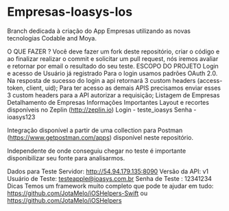 # Empresas-Ioasys-Ios

Branch dedicada à criação do App Empresas utilizando as novas tecnologias Codable and Moya.

O QUE FAZER ?
Você deve fazer um fork deste repositório, criar o código e ao finalizar realizar o commit e solicitar um pull request, nós iremos avaliar e retornar por email o resultado do seu teste.
ESCOPO DO PROJETO
Login e acesso de Usuário já registrado
Para o login usamos padrões OAuth 2.0. Na resposta de sucesso do login a api retornará 3 custom headers (access-token, client, uid);
Para ter acesso as demais APIS precisamos enviar esses 3 custom headers para a API autorizar a requisição;
Listagem de Empresas
Detalhamento de Empresas
Informações Importantes
Layout e recortes disponíveis no Zeplin (http://zeplin.io) Login - teste_ioasys Senha - ioasys123

Integração disponível a partir de uma collection para Postman (https://www.getpostman.com/apps) disponível neste repositório.

Independente de onde conseguiu chegar no teste é importante disponibilizar seu fonte para analisarmos.

Dados para Teste
Servidor: http://54.94.179.135:8090
Versão da API: v1
Usuário de Teste: testeapple@ioasys.com.br
Senha de Teste : 12341234
Dicas
Temos um framework muito completo que pode te ajudar em tudo: https://github.com/JotaMelo/iOSHelpers-Swift ou https://github.com/JotaMelo/iOSHelpers
